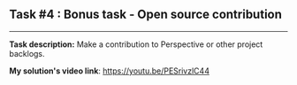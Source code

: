 ## Task #4 : Bonus task - Open source contribution

<hr>

**Task description:** 
Make a contribution to Perspective or other project backlogs.


**My solution's video link**: 
https://youtu.be/PESrivzlC44

